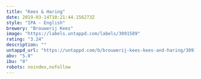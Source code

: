 ```yaml
---
title: "Kees & Haring"
date: 2019-03-14T10:21:44.156273Z
style: "IPA - English"
brewery: "Brouwerij Kees"
image: "https://labels.untappd.com/labels/3091589"
rating: "3.24"
description: ""
untappd_url: "https://untappd.com/b/brouwerij-kees-kees-and-haring/3091589"
abv: "5.0"
ibu: "0"
robots: noindex,nofollow
---
```

